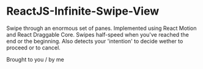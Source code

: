 # ReactJS-Infinite-Swipe-View

Swipe through an enormous set of panes.
Implemented using React Motion and React Draggable Core.
Swipes half-speed when you've reached the end or the beginning.
Also detects your 'intention' to decide wether to proceed or to cancel.

Brought to you / by me